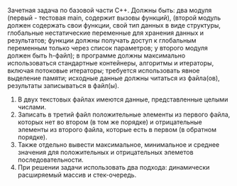 Зачетная задача по базовой части C++. Должны быть: два модуля (первый - тестовая main, содержит вызовы функций), (второй модуль должен содержать свои функции, свой тип данных в виде структуры, глобальные нестатические переменные для хранения данных и результатов; функции должны получать доступ к глобальным переменным только через список параметров; у второго модуля должен быть h-файл); в программе должны максимально использоваться стандартные контейнеры, алгоритмы и итераторы, включая потоковые итераторы; требуется использовать явное выделение памяти; исходные данные должны читаться из файла(ов), результаты записываться в файл(ы).
1) В двух текстовых файлах имеются данные, представленные целыми числами.
2) Записать в третий файл положительные элементы из первого файла, которых нет во втором (в том же порядке) и отрицательные элементы из второго файла, которые есть в первом (в обратном порядке).
3) Также отдельно вывести максимальное, минимальное и среднее значения для положительных и отрицательных элеметов последовательности.
4) При решении задачи использовать два подхода: динамически расширяемый массив и стек-очередь.